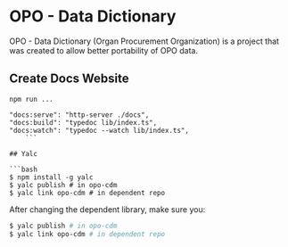# OPO - Data Dictionary

OPO - Data Dictionary (Organ Procurement Organization) is a project that was created to allow better portability of OPO data.

## Create Docs Website

`npm run ...`

````
"docs:serve": "http-server ./docs",
"docs:build": "typedoc lib/index.ts",
"docs:watch": "typedoc --watch lib/index.ts",
    ```

## Yalc

```bash
$ npm install -g yalc
$ yalc publish # in opo-cdm
$ yalc link opo-cdm # in dependent repo
````

After changing the dependent library, make sure you:

```bash
$ yalc publish # in opo-cdm
$ yalc link opo-cdm # in dependent repo
```
